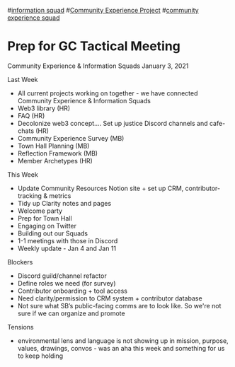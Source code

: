 #[information squad](/notes/archive/clarity/Tags/information%20squad.md) #[Community Experience Project](Community%20Experience%20Project) #[community experience squad](/notes/archive/clarity/Tags/community%20experience%20squad.md) 

# Prep for GC Tactical Meeting
Community Experience & Information Squads
January 3, 2021

Last Week
- All current projects working on together - we have connected Community Experience & Information Squads
- Web3 library (HR)
- FAQ (HR) 
- Decolonize web3 concept…. Set up justice Discord channels and cafe-chats (HR)
- Community Experience Survey (MB)
- Town Hall Planning (MB)
- Reflection Framework (MB)
- Member Archetypes (HR)

This Week
- Update Community Resources Notion site + set up CRM, contributor-tracking & metrics
- Tidy up Clarity notes and pages
- Welcome party
- Prep for Town Hall
- Engaging on Twitter
- Building out our Squads
- 1-1 meetings with those in Discord
- Weekly update - Jan 4 and Jan 11


Blockers
- Discord guild/channel refactor 
- Define roles we need (for survey)
- Contributor onboarding + tool access
- Need clarity/permission to CRM system + contributor database
- Not sure what SB’s public-facing comms are to look like. So we're not sure if we can organize and promote 

Tensions
- environmental lens and language is not showing up in mission, purpose, values, drawings, convos - was an aha this week and something for us to keep holding 
